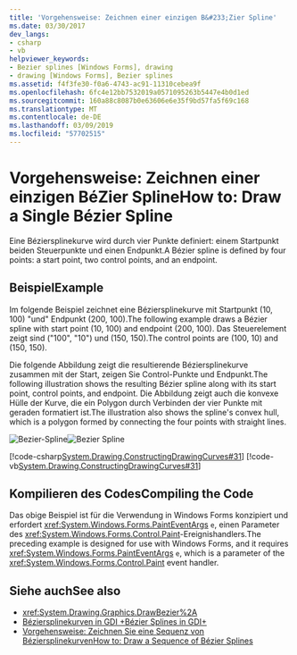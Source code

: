 ```yaml
---
title: 'Vorgehensweise: Zeichnen einer einzigen B&#233;Zier Spline'
ms.date: 03/30/2017
dev_langs:
- csharp
- vb
helpviewer_keywords:
- Bezier splines [Windows Forms], drawing
- drawing [Windows Forms], Bezier splines
ms.assetid: f4f3fe30-f0a6-4743-ac91-11310cebea9f
ms.openlocfilehash: 6fc4e12bb7532019a0571095263b5447e4b0d1ed
ms.sourcegitcommit: 160a88c8087b0e63606e6e35f9bd57fa5f69c168
ms.translationtype: MT
ms.contentlocale: de-DE
ms.lasthandoff: 03/09/2019
ms.locfileid: "57702515"
---
```

# <a name="how-to-draw-a-single-b233zier-spline"></a><span data-ttu-id="9d642-102">Vorgehensweise: Zeichnen einer einzigen B&#233;Zier Spline</span><span class="sxs-lookup"><span data-stu-id="9d642-102">How to: Draw a Single B&#233;zier Spline</span></span>
<span data-ttu-id="9d642-103">Eine Béziersplinekurve wird durch vier Punkte definiert: einem Startpunkt beiden Steuerpunkte und einen Endpunkt.</span><span class="sxs-lookup"><span data-stu-id="9d642-103">A Bézier spline is defined by four points: a start point, two control points, and an endpoint.</span></span>  
  
## <a name="example"></a><span data-ttu-id="9d642-104">Beispiel</span><span class="sxs-lookup"><span data-stu-id="9d642-104">Example</span></span>  
 <span data-ttu-id="9d642-105">Im folgende Beispiel zeichnet eine Béziersplinekurve mit Startpunkt (10, 100) "und" Endpunkt (200, 100).</span><span class="sxs-lookup"><span data-stu-id="9d642-105">The following example draws a Bézier spline with start point (10, 100) and endpoint (200, 100).</span></span> <span data-ttu-id="9d642-106">Das Steuerelement zeigt sind ("100", "10") und (150, 150).</span><span class="sxs-lookup"><span data-stu-id="9d642-106">The control points are (100, 10) and (150, 150).</span></span>  
  
 <span data-ttu-id="9d642-107">Die folgende Abbildung zeigt die resultierende Béziersplinekurve zusammen mit der Start, zeigen Sie Control-Punkte und Endpunkt.</span><span class="sxs-lookup"><span data-stu-id="9d642-107">The following illustration shows the resulting Bézier spline along with its start point, control points, and endpoint.</span></span> <span data-ttu-id="9d642-108">Die Abbildung zeigt auch die konvexe Hülle der Kurve, die ein Polygon durch Verbinden der vier Punkte mit geraden formatiert ist.</span><span class="sxs-lookup"><span data-stu-id="9d642-108">The illustration also shows the spline's convex hull, which is a polygon formed by connecting the four points with straight lines.</span></span>  
  
 <span data-ttu-id="9d642-109">![Bezier-Spline](./media/bezierspline1.png "BezierSpline1")</span><span class="sxs-lookup"><span data-stu-id="9d642-109">![Bezier Spline](./media/bezierspline1.png "BezierSpline1")</span></span>  
  
 [!code-csharp[System.Drawing.ConstructingDrawingCurves#31](~/samples/snippets/csharp/VS_Snippets_Winforms/System.Drawing.ConstructingDrawingCurves/CS/Class1.cs#31)]
 [!code-vb[System.Drawing.ConstructingDrawingCurves#31](~/samples/snippets/visualbasic/VS_Snippets_Winforms/System.Drawing.ConstructingDrawingCurves/VB/Class1.vb#31)]  
  
## <a name="compiling-the-code"></a><span data-ttu-id="9d642-110">Kompilieren des Codes</span><span class="sxs-lookup"><span data-stu-id="9d642-110">Compiling the Code</span></span>  
 <span data-ttu-id="9d642-111">Das obige Beispiel ist für die Verwendung in Windows Forms konzipiert und erfordert <xref:System.Windows.Forms.PaintEventArgs> `e`, einen Parameter des <xref:System.Windows.Forms.Control.Paint>-Ereignishandlers.</span><span class="sxs-lookup"><span data-stu-id="9d642-111">The preceding example is designed for use with Windows Forms, and it requires <xref:System.Windows.Forms.PaintEventArgs> `e`, which is a parameter of the <xref:System.Windows.Forms.Control.Paint> event handler.</span></span>  
  
## <a name="see-also"></a><span data-ttu-id="9d642-112">Siehe auch</span><span class="sxs-lookup"><span data-stu-id="9d642-112">See also</span></span>
- <xref:System.Drawing.Graphics.DrawBezier%2A>
- [<span data-ttu-id="9d642-113">Béziersplinekurven in GDI +</span><span class="sxs-lookup"><span data-stu-id="9d642-113">Bézier Splines in GDI+</span></span>](bezier-splines-in-gdi.md)
- [<span data-ttu-id="9d642-114">Vorgehensweise: Zeichnen Sie eine Sequenz von Béziersplinekurven</span><span class="sxs-lookup"><span data-stu-id="9d642-114">How to: Draw a Sequence of Bézier Splines</span></span>](how-to-draw-a-sequence-of-bezier-splines.md)
